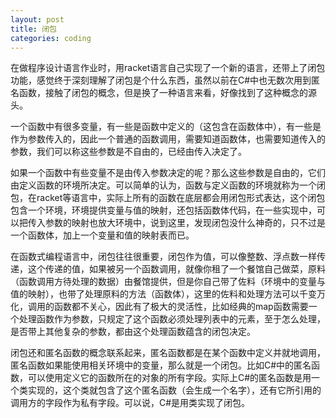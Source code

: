 ```yaml
---
layout: post
title: 闭包
categories: coding
---
```


在做程序设计语言作业时，用racket语言自己实现了一个新的语言，还带上了闭包功能，感觉终于深刻理解了闭包是个什么东西，虽然以前在C#中也无数次用到匿名函数，接触了闭包的概念，但是换了一种语言来看，好像找到了这种概念的源头。

一个函数中有很多变量，有一些是函数中定义的（这包含在函数体中），有一些是作为参数传入的，因此一个普通的函数调用，需要知道函数体，也需要知道传入的参数，我们可以称这些参数是不自由的，已经由传入决定了。

如果一个函数中有些变量不是由传入参数决定的呢？那么这些参数是自由的，它们由定义函数的环境所决定。可以简单的认为，函数与定义函数的环境就称为一个闭包，在racket等语言中，实际上所有的函数在底层都会用闭包形式表达，这个闭包包含一个环境，环境提供变量与值的映射，还包括函数体代码，在一些实现中，可以把传入参数的映射也放大环境中，说到这里，发现闭包没什么神奇的，只不过是一个函数体，加上一个变量和值的映射表而已。

在函数式编程语言中，闭包往往很重要，闭包作为值，可以像整数、浮点数一样传递，这个传递的值，如果被另一个函数调用，就像你租了一个餐馆自己做菜，原料（函数调用方待处理的数据）由餐馆提供，但是你自己带了佐料（环境中的变量与值的映射），也带了处理原料的方法（函数体），这里的佐料和处理方法可以千变万化，调用的函数都不关心，因此有了极大的灵活性，比如经典的map函数需要一个处理函数作为参数，只规定了这个函数必须处理列表中的元素，至于怎么处理，是否带上其他复杂的参数，都由这个处理函数蕴含的闭包决定。

闭包还和匿名函数的概念联系起来，匿名函数都是在某个函数中定义并就地调用，匿名函数如果能使用相关环境中的变量，那么就是一个闭包。比如C#中的匿名函数，可以使用定义它的函数所在的对象的所有字段。实际上C#的匿名函数是用一个类实现的，这个类就包含了这个匿名函数（会生成一个名字），还有它所引用的调用方的字段作为私有字段。可以说，C#是用类实现了闭包。